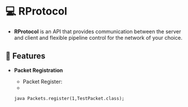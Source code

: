 # 💻 RProtocol
- **RProtocol** is an API that provides communication between the server and client and flexible pipeline control for the network of your choice.

## 🌳 Features
- **Packet Registration**
 
  - Packet Register:
  - 
  ```java Packets.register(1,TestPacket.class);```
